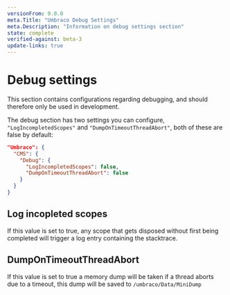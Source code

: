 ```yaml
---
versionFrom: 9.0.0
meta.Title: "Umbraco Debug Settings"
meta.Description: "Information on debug settings section"
state: complete
verified-against: beta-3
update-links: true
---
```


# Debug settings

This section contains configurations regarding debugging, and should therefore only be used in development.

The debug section has two settings you can configure, `"LogIncompletedScopes"` and `"DumpOnTimeoutThreadAbort"`, both of these are false by default:

```json
"Umbraco": {
  "CMS": {
    "Debug": {
      "LogIncompletedScopes": false,
      "DumpOnTimeoutThreadAbort": false
    }
  }
}
```

## Log incopleted scopes

If this value is set to true, any scope that gets disposed without first being completed will trigger a log entry containing the stacktrace.

## DumpOnTimeoutThreadAbort

If this value is set to true a memory dump will be taken if a thread aborts due to a timeout, this dump will be saved to `/umbraco/Data/MiniDump`
